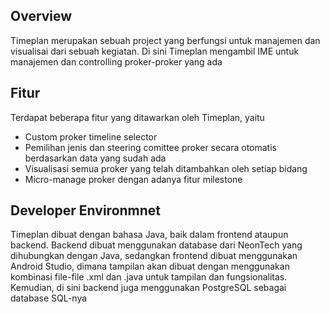 ## Overview
Timeplan merupakan sebuah project yang berfungsi untuk manajemen dan visualisai dari sebuah kegiatan. Di sini Timeplan mengambil IME untuk manajemen dan controlling proker-proker yang ada<br/>

## Fitur
Terdapat beberapa fitur yang ditawarkan oleh Timeplan, yaitu<br/>
- Custom proker timeline selector <br/>
- Pemilihan jenis dan steering comittee proker secara otomatis berdasarkan data yang sudah ada <br/>
- Visualisasi semua proker yang telah ditambahkan oleh setiap bidang <br/>
- Micro-manage proker dengan adanya fitur milestone <br/>

## Developer Environmnet
Timeplan dibuat dengan bahasa Java, baik dalam frontend ataupun backend. Backend dibuat menggunakan database dari NeonTech yang dihubungkan dengan Java, sedangkan frontend dibuat menggunakan Android Studio, dimana tampilan akan dibuat dengan menggunakan kombinasi file-file .xml dan .java untuk tampilan dan fungsionalitas. Kemudian, di sini backend juga menggunakan PostgreSQL sebagai database SQL-nya
